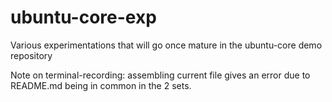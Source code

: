 # ubuntu-core-exp
Various experimentations that will go once mature in the ubuntu-core demo repository

Note on terminal-recording: assembling current file gives an error due to
README.md being in common in the 2 sets.
